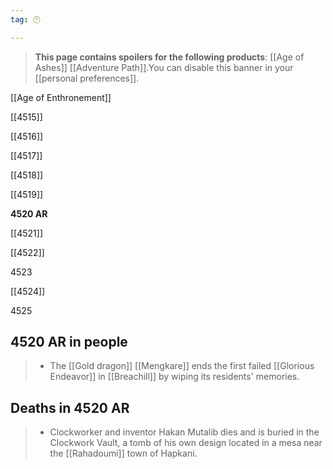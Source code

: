 ```yaml
---
tag: 🕛

---
```

>  **This page contains spoilers for the following products**: [[Age of Ashes]] [[Adventure Path]].You can disable this banner in your [[personal preferences]].



[[Age of Enthronement]]


[[4515]]

[[4516]]

[[4517]]

[[4518]]

[[4519]]

**4520 AR**

[[4521]]

[[4522]]

4523

[[4524]]

4525



## 4520 AR in people

>  - The [[Gold dragon]] [[Mengkare]] ends the first failed [[Glorious Endeavor]] in [[Breachill]] by wiping its residents' memories.


## Deaths in 4520 AR

>  - Clockworker and inventor Hakan Mutalib dies and is buried in the Clockwork Vault, a tomb of his own design located in a mesa near the [[Rahadoumi]] town of Hapkani.






